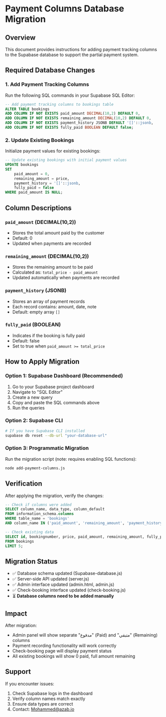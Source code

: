 # Payment Columns Database Migration

## Overview
This document provides instructions for adding payment tracking columns to the Supabase database to support the partial payment system.

## Required Database Changes

### 1. Add Payment Tracking Columns

Run the following SQL commands in your Supabase SQL Editor:

```sql
-- Add payment tracking columns to bookings table
ALTER TABLE bookings 
ADD COLUMN IF NOT EXISTS paid_amount DECIMAL(10,2) DEFAULT 0,
ADD COLUMN IF NOT EXISTS remaining_amount DECIMAL(10,2) DEFAULT 0,
ADD COLUMN IF NOT EXISTS payment_history JSONB DEFAULT '[]'::jsonb,
ADD COLUMN IF NOT EXISTS fully_paid BOOLEAN DEFAULT false;
```

### 2. Update Existing Bookings

Initialize payment values for existing bookings:

```sql
-- Update existing bookings with initial payment values
UPDATE bookings 
SET 
    paid_amount = 0,
    remaining_amount = price,
    payment_history = '[]'::jsonb,
    fully_paid = false
WHERE paid_amount IS NULL;
```

## Column Descriptions

### `paid_amount` (DECIMAL(10,2))
- Stores the total amount paid by the customer
- Default: 0
- Updated when payments are recorded

### `remaining_amount` (DECIMAL(10,2))
- Stores the remaining amount to be paid
- Calculated as: `total_price - paid_amount`
- Updated automatically when payments are recorded

### `payment_history` (JSONB)
- Stores an array of payment records
- Each record contains: amount, date, note
- Default: empty array `[]`

### `fully_paid` (BOOLEAN)
- Indicates if the booking is fully paid
- Default: false
- Set to true when `paid_amount >= total_price`

## How to Apply Migration

### Option 1: Supabase Dashboard (Recommended)

1. Go to your Supabase project dashboard
2. Navigate to "SQL Editor"
3. Create a new query
4. Copy and paste the SQL commands above
5. Run the queries

### Option 2: Supabase CLI

```bash
# If you have Supabase CLI installed
supabase db reset --db-url "your-database-url"
```

### Option 3: Programmatic Migration

Run the migration script (note: requires enabling SQL functions):
```bash
node add-payment-columns.js
```

## Verification

After applying the migration, verify the changes:

```sql
-- Check if columns were added
SELECT column_name, data_type, column_default 
FROM information_schema.columns 
WHERE table_name = 'bookings' 
AND column_name IN ('paid_amount', 'remaining_amount', 'payment_history', 'fully_paid');

-- Check existing data
SELECT id, bookingnumber, price, paid_amount, remaining_amount, fully_paid 
FROM bookings 
LIMIT 5;
```

## Migration Status

- ✅ Database schema updated (Supabase-database.js)
- ✅ Server-side API updated (server.js)
- ✅ Admin interface updated (admin.html, admin.js)
- ✅ Check-booking interface updated (check-booking.js)
- ⏳ **Database columns need to be added manually**

## Impact

After migration:
- Admin panel will show separate "مدفوع" (Paid) and "متبقي" (Remaining) columns
- Payment recording functionality will work correctly
- Check-booking page will display payment status
- All existing bookings will show 0 paid, full amount remaining

## Support

If you encounter issues:
1. Check Supabase logs in the dashboard
2. Verify column names match exactly
3. Ensure data types are correct
4. Contact: Mohammed@azab.io
